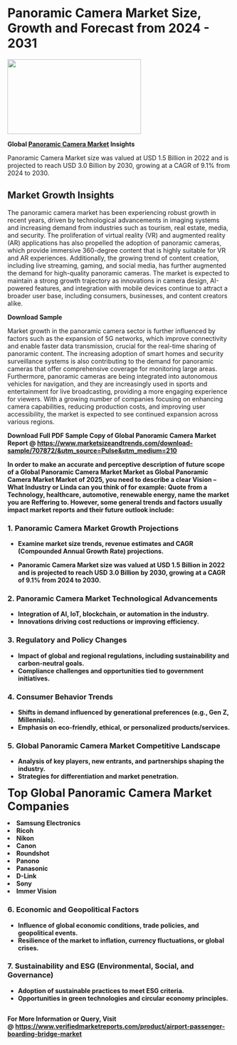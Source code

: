 <H1>Panoramic Camera Market Size, Growth and Forecast from 2024 - 2031</H1><img class="aligncenter size-medium wp-image-584254" src="https://thirdeyenews.in/wp-content/uploads/2024/09/Global-Market-Research-300x168.jpeg" alt="" width="300" height="168" /><p><strong>Global&nbsp;<a href="https://www.marketsizeandtrends.com/download-sample/707872/&amp;utm_source=Pulse&amp;utm_medium=210">Panoramic Camera Market</a> Insights</strong></p><p>Panoramic Camera Market size was valued at USD 1.5 Billion in 2022 and is projected to reach USD 3.0 Billion by 2030, growing at a CAGR of 9.1% from 2024 to 2030.</p><p><h2>Market Growth Insights</h2> <p>The panoramic camera market has been experiencing robust growth in recent years, driven by technological advancements in imaging systems and increasing demand from industries such as tourism, real estate, media, and security. The proliferation of virtual reality (VR) and augmented reality (AR) applications has also propelled the adoption of panoramic cameras, which provide immersive 360-degree content that is highly suitable for VR and AR experiences. Additionally, the growing trend of content creation, including live streaming, gaming, and social media, has further augmented the demand for high-quality panoramic cameras. The market is expected to maintain a strong growth trajectory as innovations in camera design, AI-powered features, and integration with mobile devices continue to attract a broader user base, including consumers, businesses, and content creators alike.</p> <p><strong>Download Sample</strong></p> <p>Market growth in the panoramic camera sector is further influenced by factors such as the expansion of 5G networks, which improve connectivity and enable faster data transmission, crucial for the real-time sharing of panoramic content. The increasing adoption of smart homes and security surveillance systems is also contributing to the demand for panoramic cameras that offer comprehensive coverage for monitoring large areas. Furthermore, panoramic cameras are being integrated into autonomous vehicles for navigation, and they are increasingly used in sports and entertainment for live broadcasting, providing a more engaging experience for viewers. With a growing number of companies focusing on enhancing camera capabilities, reducing production costs, and improving user accessibility, the market is expected to see continued expansion across various regions. <p><strong></p><p><span class=""><strong>Download Full PDF Sample Copy of Global Panoramic Camera Market Report</strong> @ <a href="https://www.marketsizeandtrends.com/download-sample/707872/&amp;utm_source=Pulse&amp;utm_medium=210" target="_blank">https://www.marketsizeandtrends.com/download-sample/707872/&amp;utm_source=Pulse&amp;utm_medium=210</a></span></p><p>In order to make an accurate and perceptive description of future scope of a Global&nbsp;Panoramic Camera Market Market as Global&nbsp;Panoramic Camera Market Market of 2025, you need to describe a clear Vision &ndash; What Industry or Linda can you think of for example: Quote from a Technology, healthcare, automotive, renewable energy, name the market you are Reffering to. However, some general trends and factors usually impact market reports and their future outlook include:</p><h3>1.&nbsp;<strong>Panoramic Camera Market Growth Projections</strong></h3><ul><li>Examine market size trends, revenue estimates and CAGR (Compounded Annual Growth Rate) projections.</li><li><p>Panoramic Camera Market size was valued at USD 1.5 Billion in 2022 and is projected to reach USD 3.0 Billion by 2030, growing at a CAGR of 9.1% from 2024 to 2030.</p></li></ul><h3>2.&nbsp;<strong>Panoramic Camera Market Technological Advancements</strong></h3><ul><li>Integration of AI, IoT, blockchain, or automation in the industry.</li><li>Innovations driving cost reductions or improving efficiency.</li></ul><h3>3.&nbsp;<strong>Regulatory and Policy Changes</strong></h3><ul><li>Impact of global and regional regulations, including sustainability and carbon-neutral goals.</li><li>Compliance challenges and opportunities tied to government initiatives.</li></ul><h3>4.&nbsp;<strong>Consumer Behavior Trends</strong></h3><ul><li>Shifts in demand influenced by generational preferences (e.g., Gen Z, Millennials).</li><li>Emphasis on eco-friendly, ethical, or personalized products/services.</li></ul><h3>5.&nbsp;<strong>Global Panoramic Camera Market Competitive Landscape</strong></h3><ul><li>Analysis of key players, new entrants, and partnerships shaping the industry.</li><li>Strategies for differentiation and market penetration.</li></ul><p data-pm-slice="1 1 []"><span style="color: inherit; font-family: inherit; font-size: 25px;">Top Global Panoramic Camera Market Companies</span></p><div class="" data-test-id=""><p><li>Samsung Electronics</li><li> Ricoh</li><li> Nikon</li><li> Canon</li><li> Roundshot</li><li> Panono</li><li> Panasonic</li><li> D-Link</li><li> Sony</li><li> Immer Vision</li></p></div><h3>6.&nbsp;<strong>Economic and Geopolitical Factors</strong></h3><ul><li>Influence of global economic conditions, trade policies, and geopolitical events.</li><li>Resilience of the market to inflation, currency fluctuations, or global crises.</li></ul><h3>7.&nbsp;<strong>Sustainability and ESG (Environmental, Social, and Governance)</strong></h3><ul><li>Adoption of sustainable practices to meet ESG criteria.</li><li>Opportunities in green technologies and circular economy principles.</li></ul><h2><strong style="font-size: 14px;">For More Information or Query, Visit @&nbsp;</strong><a style="background-color: #ffffff; font-size: 14px;" href="https://www.marketsizeandtrends.com/report/panoramic-camera-market/" target="_blank">https://www.verifiedmarketreports.com/product/airport-passenger-boarding-bridge-market</a></h2>
